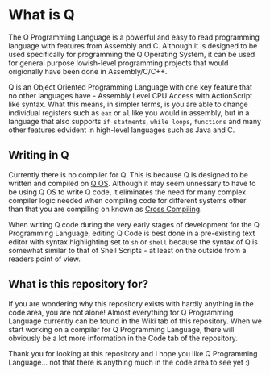 # What is Q

The Q Programming Language is a powerful and easy to read programming language with features from Assembly and C. Although it is designed to be used specifically for programming the Q Operating System, it can be used for general purpose lowish-level programming projects that would origionally have been done in Assembly/C/C++.

Q is an Object Oriented Programming Language with one key feature that no other languages have - Assembly Level CPU Access with ActionScript like syntax. What this means, in simpler terms, is you are able to change individual registers such as <code>eax</code> or <code>al</code> like you would in assembly, but in a language that also supports <code>if statments</code>, <code>while loops</code>, <code>functions</code> and many other features edvident in high-level languages such as Java and C.

## Writing in Q

Currently there is no compiler for Q. This is because Q is designed to be written and compiled on [Q OS](www.github.com/raphydaphy/Q-OS). Although it may seem unnessary to have to be using Q OS to write Q code, it eliminates the need for many complex compiler logic needed when compiling code for different systems other than that you are compiling on known as [Cross Compiling](https://en.wikipedia.org/wiki/Cross_compiler).

When writing Q code during the very early stages of development for the Q Programming Language, editing Q Code is best done in a pre-existing text editor with syntax highlighting set to <code>sh</code> or <code>shell</code> because the syntax of Q is somewhat similar to that of Shell Scripts - at least on the outside from a readers point of view.

## What is this repository for?

If you are wondering why this repository exists with hardly anything in the code area, you are not alone! Almost everything for Q Programming Language currently can be found in the Wiki tab of this repository. When we start working on a compiler for Q Programming Language, there will obviously be a lot more information in the Code tab of the repository. 

Thank you for looking at this repository and I hope you like Q Programming Language... not that there is anything much in the code area to see yet :)
